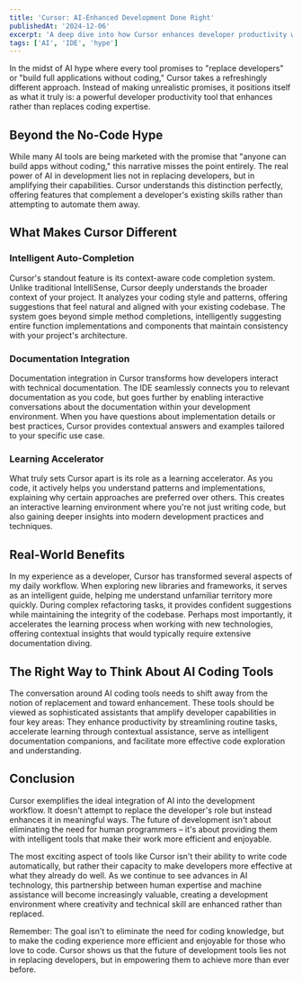 ```yaml
---
title: 'Cursor: AI-Enhanced Development Done Right'
publishedAt: '2024-12-06'
excerpt: 'A deep dive into how Cursor enhances developer productivity without replacing fundamental coding skills'
tags: ['AI', 'IDE', 'hype']
---
```


In the midst of AI hype where every tool promises to "replace developers" or "build full applications without coding," Cursor takes a refreshingly different approach. Instead of making unrealistic promises, it positions itself as what it truly is: a powerful developer productivity tool that enhances rather than replaces coding expertise.

## Beyond the No-Code Hype

While many AI tools are being marketed with the promise that "anyone can build apps without coding," this narrative misses the point entirely. The real power of AI in development lies not in replacing developers, but in amplifying their capabilities. Cursor understands this distinction perfectly, offering features that complement a developer's existing skills rather than attempting to automate them away.

## What Makes Cursor Different

### Intelligent Auto-Completion

Cursor's standout feature is its context-aware code completion system. Unlike traditional IntelliSense, Cursor deeply understands the broader context of your project. It analyzes your coding style and patterns, offering suggestions that feel natural and aligned with your existing codebase. The system goes beyond simple method completions, intelligently suggesting entire function implementations and components that maintain consistency with your project's architecture.

### Documentation Integration

Documentation integration in Cursor transforms how developers interact with technical documentation. The IDE seamlessly connects you to relevant documentation as you code, but goes further by enabling interactive conversations about the documentation within your development environment. When you have questions about implementation details or best practices, Cursor provides contextual answers and examples tailored to your specific use case.

### Learning Accelerator

What truly sets Cursor apart is its role as a learning accelerator. As you code, it actively helps you understand patterns and implementations, explaining why certain approaches are preferred over others. This creates an interactive learning environment where you're not just writing code, but also gaining deeper insights into modern development practices and techniques.

## Real-World Benefits

In my experience as a developer, Cursor has transformed several aspects of my daily workflow. When exploring new libraries and frameworks, it serves as an intelligent guide, helping me understand unfamiliar territory more quickly. During complex refactoring tasks, it provides confident suggestions while maintaining the integrity of the codebase. Perhaps most importantly, it accelerates the learning process when working with new technologies, offering contextual insights that would typically require extensive documentation diving.

## The Right Way to Think About AI Coding Tools

The conversation around AI coding tools needs to shift away from the notion of replacement and toward enhancement. These tools should be viewed as sophisticated assistants that amplify developer capabilities in four key areas: They enhance productivity by streamlining routine tasks, accelerate learning through contextual assistance, serve as intelligent documentation companions, and facilitate more effective code exploration and understanding.

## Conclusion

Cursor exemplifies the ideal integration of AI into the development workflow. It doesn't attempt to replace the developer's role but instead enhances it in meaningful ways. The future of development isn't about eliminating the need for human programmers – it's about providing them with intelligent tools that make their work more efficient and enjoyable.

The most exciting aspect of tools like Cursor isn't their ability to write code automatically, but rather their capacity to make developers more effective at what they already do well. As we continue to see advances in AI technology, this partnership between human expertise and machine assistance will become increasingly valuable, creating a development environment where creativity and technical skill are enhanced rather than replaced.

Remember: The goal isn't to eliminate the need for coding knowledge, but to make the coding experience more efficient and enjoyable for those who love to code. Cursor shows us that the future of development tools lies not in replacing developers, but in empowering them to achieve more than ever before.
